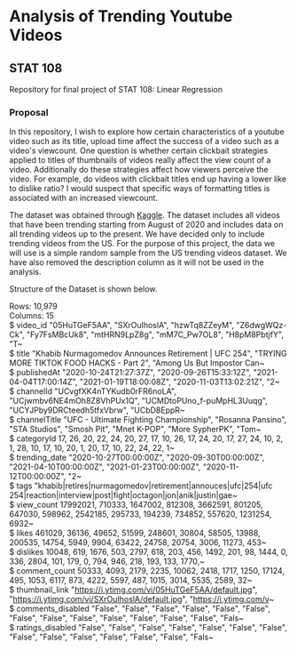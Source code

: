 # Analysis of Trending Youtube Videos
## STAT 108
Repository for final project of STAT 108: Linear Regression

### Proposal
In this repository, I wish to explore how certain characteristics of a youtube video such as its title, upload time affect the success of a video such as a video's viewcount. One question is whether certain clickbait strategies applied to titles of thumbnails of videos really affect the view count of a video. Additionally do these strategies affect how viewers perceive the video. For example, do videos with clickbait titles end up having a lower like to dislike ratio? I would suspect that specific ways of formatting titles is associated with an increased viewcount. 

The dataset was obtained through [Kaggle](https://www.kaggle.com/rsrishav/youtube-trending-video-dataset?select=RU_youtube_trending_data.csv). The dataset includes all videos that have been trending starting from August of 2020 and includes data on all trending videos up to the present. We have decided only to include trending videos from the US. For the purpose of this project, the data we will use is a simple random sample from the US trending videos dataset. We have also removed the description column as it will not be used in the analysis.

Structure of the Dataset is shown below.

Rows: 10,979 \
Columns: 15 \
$ video_id          <chr> "05HuTGeF5AA", "SXrOuIhoslA", "hzwTq8ZZeyM", "Z6dwgWQz-Ck", "Fy7FsMBcUk8", "mtHRN9LpZ8g", "mM7C_Pw7OL8", "H8pM8PbtjfY", "T~ \
$ title             <chr> "Khabib Nurmagomedov Announces Retirement | UFC 254", "TRYING MORE TIKTOK FOOD HACKS - Part 2", "Among Us But Impostor Can~ \
$ publishedAt       <chr> "2020-10-24T21:27:37Z", "2020-09-26T15:33:12Z", "2021-04-04T17:00:14Z", "2021-01-19T18:00:08Z", "2020-11-03T13:02:21Z", "2~ \
$ channelId         <chr> "UCvgfXK4nTYKudb0rFR6noLA", "UCjwmbv6NE4mOh8Z8VhPUx1Q", "UCMDtoPUno_f-puMpHL3Uuqg", "UCYJPby9DRCteedh5tfxVbrw", "UCbD8EppR~ \
$ channelTitle      <chr> "UFC - Ultimate Fighting Championship", "Rosanna Pansino", "STA Studios", "Smosh Pit", "Mnet K-POP", "More SypherPK", "Tom~ \
$ categoryId        <int> 17, 26, 20, 22, 24, 20, 27, 17, 10, 26, 17, 24, 20, 17, 27, 24, 10, 2, 1, 28, 10, 17, 10, 20, 1, 20, 17, 10, 22, 24, 22, 1~ \
$ trending_date     <chr> "2020-10-27T00:00:00Z", "2020-09-30T00:00:00Z", "2021-04-10T00:00:00Z", "2021-01-23T00:00:00Z", "2020-11-12T00:00:00Z", "2~ \
$ tags              <chr> "khabib|retires|nurmagomedov|retirement|annouces|ufc|254|ufc 254|reaction|interview|post|fight|octagon|jon|anik|justin|gae~ \
$ view_count        <int> 17992021, 710333, 1647002, 812308, 3662591, 801205, 647030, 598962, 2542185, 295733, 194239, 734852, 557620, 1231254, 6932~ \
$ likes             <int> 461029, 36136, 49652, 51599, 248601, 30804, 58505, 13988, 200535, 14754, 5949, 9904, 63422, 24758, 20754, 3006, 11273, 453~ \
$ dislikes          <int> 10048, 619, 1676, 503, 2797, 618, 203, 456, 1492, 201, 98, 1444, 0, 336, 2804, 101, 179, 0, 794, 946, 218, 193, 133, 1770,~ \
$ comment_count     <int> 50333, 4093, 2179, 2235, 10062, 2418, 1717, 1250, 17124, 495, 1053, 6117, 873, 4222, 5597, 487, 1015, 3014, 5535, 2589, 32~ \
$ thumbnail_link    <chr> "https://i.ytimg.com/vi/05HuTGeF5AA/default.jpg", "https://i.ytimg.com/vi/SXrOuIhoslA/default.jpg", "https://i.ytimg.com/v~ \
$ comments_disabled <chr> "False", "False", "False", "False", "False", "False", "False", "False", "False", "False", "False", "False", "False", "Fals~ \
$ ratings_disabled  <chr> "False", "False", "False", "False", "False", "False", "False", "False", "False", "False", "False", "False", "False", "Fals~
